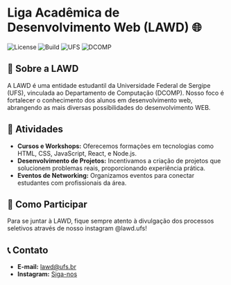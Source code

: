 # Liga Acadêmica de Desenvolvimento Web (LAWD) 🌐

![License](https://img.shields.io/badge/license-MIT-green)
![Build](https://img.shields.io/badge/build-passing-brightgreen)
![UFS](https://img.shields.io/badge/university-UFS-red)
![DCOMP](https://img.shields.io/badge/department-DCOMP-blue)

## 🚀 Sobre a LAWD

A LAWD é uma entidade estudantil da Universidade Federal de Sergipe (UFS), vinculada ao Departamento de Computação (DCOMP). Nosso foco é fortalecer o conhecimento dos alunos em desenvolvimento web, abrangendo as mais diversas possibilidades do desenvolvimento WEB.

## 📅 Atividades

- **Cursos e Workshops:** Oferecemos formações em tecnologias como HTML, CSS, JavaScript, React, e Node.js.
- **Desenvolvimento de Projetos:** Incentivamos a criação de projetos que solucionem problemas reais, proporcionando experiência prática.
- **Eventos de Networking:** Organizamos eventos para conectar estudantes com profissionais da área.

## 🤝 Como Participar

Para se juntar à LAWD, fique sempre atento à divulgação dos processos seletivos através de nosso instagram @lawd.ufs!


## 📞 Contato

- **E-mail:** [lawd@ufs.br](mailto:lawd@dcomp.ufs.br)
- **Instagram:** [Siga-nos](@lawd.ufs)


